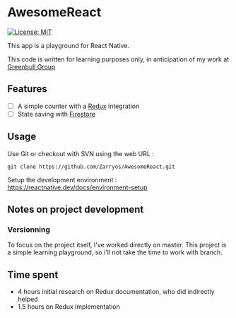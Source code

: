 # AwesomeReact

 [![License: MIT](https://img.shields.io/badge/License-MIT-yellow.svg)](https://opensource.org/licenses/MIT)

This app is a playground for React Native.

This code is written for learning purposes only, in anticipation of my work at [Greenbull Group](https://greenbull.group/)

## Features
 - [ ] A simple counter with a [Redux](https://redux.js.org/) integration
 - [ ] State saving with [Firestore](https://firebase.google.com/docs/firestore)

## Usage
Use Git or checkout with SVN using the web URL : 
```
git clone https://github.com/Zarryos/AwesomeReact.git
```

Setup the development environment : https://reactnative.dev/docs/environment-setup
## Notes on project development  
### Versionning
To focus on the project itself, I've worked directly on master. This project is a simple learning playground, so i'll not take the time to work with branch.

## Time spent

-  4 hours initial research on Redux documentation, who did indirectly helped
- 1.5 hours on Redux implementation